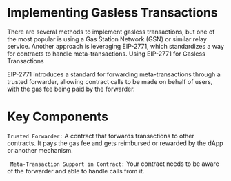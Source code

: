 # Implementing Gasless Transactions

There are several methods to implement gasless transactions, but one of the most popular is using a Gas Station Network (GSN) or similar relay service. Another approach is leveraging EIP-2771, which standardizes a way for contracts to handle meta-transactions.
Using EIP-2771 for Gasless Transactions

EIP-2771 introduces a standard for forwarding meta-transactions through a trusted forwarder, allowing contract calls to be made on behalf of users, with the gas fee being paid by the forwarder.

# Key Components

```Trusted Forwarder:``` A contract that forwards transactions to other contracts. It pays the gas fee and gets reimbursed or rewarded by the dApp or another mechanism.

 ``` Meta-Transaction Support in Contract:``` Your contract needs to be aware of the forwarder and able to handle calls from it.